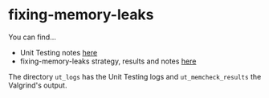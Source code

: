 # fixing-memory-leaks

You can find...
* Unit Testing notes [here](ut-notes.md)
* fixing-memory-leaks strategy, results and notes [here](fixing-notes.md)

The directory `ut_logs` has the Unit Testing logs and `ut_memcheck_results` the Valgrind's output.
